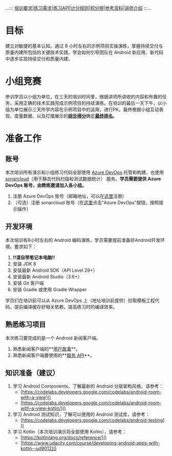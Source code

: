 ...:::  [培训要求](rules.md)\|[练习需求](https://cac-tech-coach.github.io/NewsClientSpecs)\|[练习API](https://cac-tech-coach.github.io/NewsClientAPI/)\|[计分规则](scoring.md)\|[积分榜]()\|[参考资料](references.md)\|[讲师介绍](coaches.md)  :::...


# 目标

建立对敏捷的基本认知。通过 8 小时左右的示例项目实操演练，掌握持续交付与质量内建所包括的关键技术实践，学会如何引导团队在 Android 新应用、新代码中逐步实现持续交付和质量内建。

# 小组竞赛

参训学员以小组为单位，在三天的培训时间里，根据讲师所讲收的内容和布置的任务，采用正确的技术实践完成示例项目的持续演练。在培训的最后一天下午，以小组为单位展示三天所学内容在示例项目中的运用，进行PK。最终根据小组互动表现、度量数据、以及打擂展示的[**综合得分**](scoring.md)确定[**最终排名**]()。

# 准备工作

## 账号

本次培训所有演示和小组练习代码全部使用 [Azure DevOps](https://dev.azure.com/) 托管和构建，也使用 [sonarcloud](https://sonarcloud.io/)（用于静态代码扫描和测试数据统计） 服务。**学员需要提供 Azure DevOps 账号，由教练邀请加入各小组。**

1. 注册 Azure DevOps 账号（邮箱地址，可以在[这里](https://dev.azure.com/)注册）
2. （可选）注册 sonarcloud 账号（在[这里](https://sonarcloud.io)点击"Azure DevOps"按钮，按照提示操作）

## 开发环境

本次培训有8小时左右的 Android 编码演练，学员需要提前准备好Android开发环境。要求如下：

1. **!!请自带笔记本电脑!!**
1. 安装 JDK 8
2. 安装最新 Android SDK（API Level 29+）
3. 安装最新 Android Studio（3.6+）
4. 安装 Git 客户端
5. 安装 Gradle 或使用 Gradle Wrapper

学员们在培训前可以从 Azure DevOps 上（地址培训前提供）拉取模板工程代码，提前编译缓存好相关依赖，提高练习时的编译效率。

## 熟悉练习项目

本次练习要完成的是一个 Android 新闻客户端。

1. 熟悉新闻客户端的**[用户故事](https://cac-tech-coach.github.io/NewsClientSpecs)**。
2. 熟悉新闻客户端要使用的**[服务 API](https://cac-tech-coach.github.io/NewsClientAPI/)**。

## 知识准备（建议）

1. 学习 Android Components，了解最新的 Android 分层架构风格，请参考：
   - [https://codelabs.developers.google.com/codelabs/android-room-with-a-view]()  
   - [https://codelabs.developers.google.com/codelabs/android-room-with-a-view-kotlin/]()
2. 学习 Android 测试知识，了解可以使用的 Android 测试库，请参考：
   - [https://codelabs.developers.google.com/codelabs/android-testing]()
3. 学习 Kotlin（本次培训演示将全部使用 Koltin），请参考：
   - [https://kotlinlang.org/docs/reference/]()
   - [https://www.udacity.com/course/developing-android-apps-with-kotlin--ud9012]()




